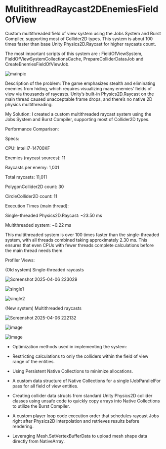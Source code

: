 # MulitithreadRaycast2DEnemiesFieldOfView

Custom multithreaded field of view system using the Jobs System and Burst Compiler, supporting most of Collider2D types. This system is about 100 times faster than base Unity Physics2D.Raycast for higher raycasts count.

The most important scripts of this system are : FieldOfViewSystem, FieldOfViewSystemCollectionsCache, PrepareColliderDatasJob and CreateEnemiesFieldOfViewJob.

![mainpic](https://github.com/user-attachments/assets/a3553fdc-5dab-47d8-8d89-4b3b8e56bcf9)

Description of the problem: 
 The game emphasizes stealth and eliminating enemies from hiding, which requires visualizing many enemies’ fields of view via thousands of raycasts. Unity’s built-in Physics2D.Raycast on the main thread caused unacceptable frame drops, and there’s no native 2D physics multithreading. 

My Solution: 
 I created a custom multithreaded raycast system using the Jobs System and Burst Compiler, supporting most of Collider2D types. 

Performance Comparison: 

Specs: 

CPU: Intel i7-14700KF 

Enemies (raycast sources): 11 

Raycasts per enemy: 1,001 

Total raycasts: 11,011 

PolygonCollider2D count: 30 

CircleCollider2D count: 11 

Execution Times (main thread): 

Single-threaded Physics2D.Raycast: ~23.50 ms 

Multithreaded system: ~0.22 ms 

This multithreaded system is over 100 times faster than the single-threaded system, with all threads combined taking approximately 2.30 ms. This ensures that even CPUs with fewer threads complete calculations before the main thread needs them. 

Profiler Views: 

(Old system) Single-threaded raycasts

![Screenshot 2025-04-06 223029](https://github.com/user-attachments/assets/cee937eb-3c60-476d-93e8-574db3bdc3e1)

![single1](https://github.com/user-attachments/assets/8f3689a6-0f2c-4cfe-bb60-871ee9b7b213)

 ![single2](https://github.com/user-attachments/assets/e573dd99-40e5-403d-bdbf-03cffeeee180)

(New system) Multithreaded raycasts

![Screenshot 2025-04-06 222132](https://github.com/user-attachments/assets/d46878b1-15fe-4d61-898e-f42ded84a895)

![image](https://github.com/user-attachments/assets/6c121092-2336-4a50-ac8f-1e6fac5dd7d3)
 
![image](https://github.com/user-attachments/assets/7de6be61-d677-4281-a235-bd71c53b8fe2)

- Optimization methods used in implementing the system: 

- Restricting calculations to only the colliders within the field of view range of the entities. 

- Using Persistent Native Collections to minimize allocations. 

- A custom data structure of Native Collections for a single IJobParallelFor pass for all field of view entities. 

- Creating collider data structs from standard Unity Physics2D collider classes using unsafe code to quickly copy arrays into Native Collections to utilize the Burst Compiler. 

- A custom player loop code execution order that schedules raycast Jobs right after Physics2D interpolation and retrieves results before rendering. 

- Leveraging Mesh.SetVertexBufferData to upload mesh shape data directly from NativeArray<float3>. 
